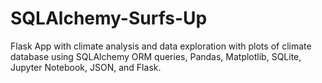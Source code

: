 # SQLAlchemy-Surfs-Up
Flask App with climate analysis and data exploration with plots of climate database using SQLAlchemy ORM queries, Pandas, Matplotlib, SQLite, Jupyter Notebook, JSON, and Flask.
